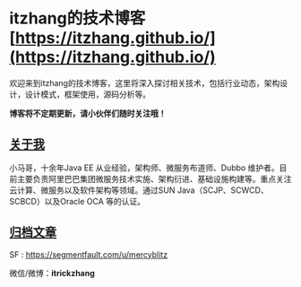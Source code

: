 # itzhang的技术博客 [https://itzhang.github.io/](https://itzhang.github.io/)

欢迎来到itzhang的技术博客，这里将深入探讨相关技术，包括行业动态，架构设计，设计模式，框架使用，源码分析等。

**博客将不定期更新，请小伙伴们随时关注哦！**




## [关于我](https://itzhang.github.io/about/)

小马哥，十余年Java EE 从业经验，架构师、微服务布道师、Dubbo 维护者。目前主要负责阿里巴巴集团微服务技术实施、架构衍进、基础设施构建等。重点关注云计算、微服务以及软件架构等领域。通过SUN Java（SCJP、SCWCD、SCBCD）以及Oracle OCA 等的认证。



## [归档文章](https://itzhang.github.io/archive/)



SF : https://segmentfault.com/u/mercyblitz

微信/微博：**itrickzhang**

